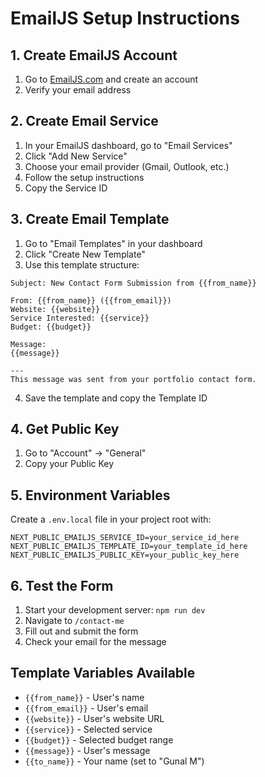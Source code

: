# EmailJS Setup Instructions

## 1. Create EmailJS Account
1. Go to [EmailJS.com](https://www.emailjs.com/) and create an account
2. Verify your email address

## 2. Create Email Service
1. In your EmailJS dashboard, go to "Email Services"
2. Click "Add New Service"
3. Choose your email provider (Gmail, Outlook, etc.)
4. Follow the setup instructions
5. Copy the Service ID

## 3. Create Email Template
1. Go to "Email Templates" in your dashboard
2. Click "Create New Template"
3. Use this template structure:

```
Subject: New Contact Form Submission from {{from_name}}

From: {{from_name}} ({{from_email}})
Website: {{website}}
Service Interested: {{service}}
Budget: {{budget}}

Message:
{{message}}

---
This message was sent from your portfolio contact form.
```

4. Save the template and copy the Template ID

## 4. Get Public Key
1. Go to "Account" → "General"
2. Copy your Public Key

## 5. Environment Variables
Create a `.env.local` file in your project root with:

```
NEXT_PUBLIC_EMAILJS_SERVICE_ID=your_service_id_here
NEXT_PUBLIC_EMAILJS_TEMPLATE_ID=your_template_id_here
NEXT_PUBLIC_EMAILJS_PUBLIC_KEY=your_public_key_here
```

## 6. Test the Form
1. Start your development server: `npm run dev`
2. Navigate to `/contact-me`
3. Fill out and submit the form
4. Check your email for the message

## Template Variables Available
- `{{from_name}}` - User's name
- `{{from_email}}` - User's email
- `{{website}}` - User's website URL
- `{{service}}` - Selected service
- `{{budget}}` - Selected budget range
- `{{message}}` - User's message
- `{{to_name}}` - Your name (set to "Gunal M")

